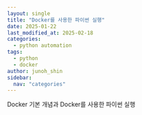 ```yaml
---
layout: single
title: "Docker를 사용한 파이썬 실행"
date: 2025-01-22
last_modified_at: 2025-02-18
categories:
  - python automation
tags:
  - python
  - docker
author: junoh_shin
sidebar:
  nav: "categories"
---
```


Docker 기본 개념과 Docker를 사용한 파이썬 실행

